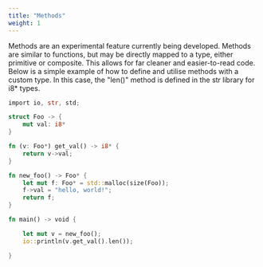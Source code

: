 ```yaml
---
title: "Methods"
weight: 1
---
```


Methods are an experimental feature currently being developed. Methods are 
similar to functions, but may be directly mapped to a type, either primitive
or composite. This allows for far cleaner and easier-to-read code. Below is a
simple example of how to define and utilise methods with a custom type. In this
case, the "len()" method is defined in the str library for i8* types.

```Rust
import io, str, std;

struct Foo -> {
	mut val: i8*
}

fn (v: Foo*) get_val() -> i8* {
	return v->val;
}

fn new_foo() -> Foo* {
	let mut f: Foo* = std::malloc(size(Foo));
	f->val = "hello, world!";
	return f;
}

fn main() -> void {

	let mut v = new_foo();
	io::println(v.get_val().len());

}
```